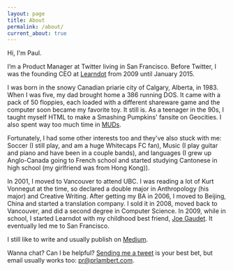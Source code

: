 ```yaml
---
layout: page
title: About
permalink: /about/
current_about: true
---
```


<!-- ![Passport Me](/images/paul-passport.jpg) -->

Hi, I'm Paul.

I’m a Product Manager at Twitter living in San Francisco. Before Twitter, I was the founding CEO at [Learndot](http://www.learndot.com/) from 2009 until January 2015.

I was born in the snowy Canadian priarie city of Calgary, Alberta, in 1983. When I was five, my dad brought home a 386 running DOS. It came with a pack of 50 floppies, each loaded with a different shareware game and the computer soon became my favorite toy. It still is. As a teenager in the 90s, I taught myself HTML to make a Smashing Pumpkins' fansite on Geocities. I also spent way too much time in [MUDs](http://en.wikipedia.org/wiki/MUD). 

Fortunately, I had some other interests too and they've also stuck with me: Soccer (I still play, and am a huge Whitecaps FC fan), Music (I play guitar and piano and have been in a couple bands), and languages (I grew up Anglo-Canada going to French school and started studying Cantonese in high school (my girlfriend was from Hong Kong)). 

In 2001, I moved to Vancouver to attend UBC. I was reading a lot of Kurt Vonnegut at the time, so declared a double major in Anthropology (his major) and Creative Writing. After getting my BA in 2006, I moved to Beijing, China and started a translation company. I sold it in 2008, moved back to Vancouver, and did a second degree in Computer Science. In 2009, while in school, I started Learndot with my childhood best friend, [Joe Gaudet](https://twitter.com/joegaudet). It eventually led me to San Francisco.

I still like to write and usually publish on [Medium](https://medium.com/@prlambert).

Wanna chat? Can I be helpful? [Sending me a tweet](https://twitter.com/prlambert) is your best bet, but email usually works too: pr@prlambert.com.